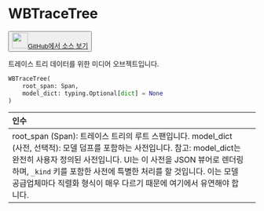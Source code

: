 
# WBTraceTree

<p><button style={{display: 'flex', alignItems: 'center', backgroundColor: 'white', border: '1px solid #ddd', padding: '10px', borderRadius: '6px', cursor: 'pointer', boxShadow: '0 2px 3px rgba(0,0,0,0.1)', transition: 'all 0.3s'}}><a href='https://www.github.com/wandb/wandb/tree/v0.16.4/wandb/sdk/data_types/trace_tree.py#L80-L119' style={{fontSize: '1.2em', display: 'flex', alignItems: 'center'}}><img src='https://github.githubassets.com/images/modules/logos_page/GitHub-Mark.png' height='32px' width='32px' style={{marginRight: '10px'}}/>GitHub에서 소스 보기</a></button></p>

트레이스 트리 데이터를 위한 미디어 오브젝트입니다.

```python
WBTraceTree(
    root_span: Span,
    model_dict: typing.Optional[dict] = None
)
```

| 인수 |  |
| :--- | :--- |
|  root_span (Span): 트레이스 트리의 루트 스팬입니다. model_dict (사전, 선택적): 모델 덤프를 포함하는 사전입니다. 참고: model_dict는 완전히 사용자 정의된 사전입니다. UI는 이 사전을 JSON 뷰어로 렌더링하며, `_kind` 키를 포함한 사전에 특별한 처리를 할 것입니다. 이는 모델 공급업체마다 직렬화 형식이 매우 다르기 때문에 여기에서 유연해야 합니다.